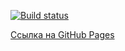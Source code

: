 [![Build status](https://ci.appveyor.com/api/projects/status/ddp0mo547lfthj15?svg=true)](https://ci.appveyor.com/project/NMKD/ahj-front-rxjs)

[Ссылка на GitHub Pages]()
